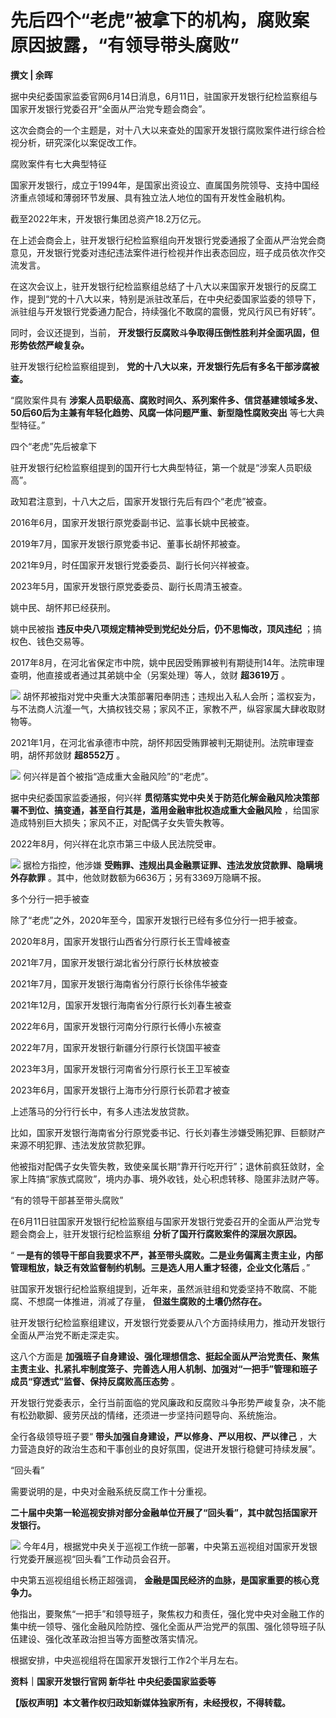 

# 先后四个“老虎”被拿下的机构，腐败案原因披露，“有领导带头腐败”

**撰文 | 余晖**

据中央纪委国家监委官网6月14日消息，6月11日，驻国家开发银行纪检监察组与国家开发银行党委召开“全面从严治党专题会商会”。

这次会商会的一个主题是，对十八大以来查处的国家开发银行腐败案件进行综合检视分析，研究深化以案促改工作。

腐败案件有七大典型特征

国家开发银行，成立于1994年，是国家出资设立、直属国务院领导、支持中国经济重点领域和薄弱环节发展、具有独立法人地位的国有开发性金融机构。

截至2022年末，开发银行集团总资产18.2万亿元。

在上述会商会上，驻开发银行纪检监察组向开发银行党委通报了全面从严治党会商意见，开发银行党委对违纪违法案件进行检视并作出表态回应，班子成员依次作交流发言。

在这次会议上，驻开发银行纪检监察组总结了十八大以来国家开发银行的反腐工作，提到“党的十八大以来，特别是派驻改革后，在中央纪委国家监委的领导下，派驻组与开发银行党委通力配合，持续强化不敢腐的震慑，党风行风已有好转”。

同时，会议还提到，当前， **开发银行反腐败斗争取得压倒性胜利并全面巩固，但形势依然严峻复杂。**

驻开发银行纪检监察组提到， **党的十八大以来，开发银行先后有多名干部涉腐被查。**

“腐败案件具有 **涉案人员职级高、腐败时间久、系列案件多、信贷基建领域多发、50后60后为主兼有年轻化趋势、风腐一体问题严重、新型隐性腐败突出**
等七大典型特征。”

四个“老虎”先后被拿下

驻开发银行纪检监察组提到的国开行七大典型特征，第一个就是“涉案人员职级高”。

政知君注意到，十八大之后，国家开发银行先后有四个“老虎”被查。

2016年6月，国家开发银行原党委副书记、监事长姚中民被查。

2019年7月，国家开发银行原党委书记、董事长胡怀邦被查。

2021年9月，时任国家开发银行党委委员、副行长何兴祥被查。

2023年5月，国家开发银行原党委委员、副行长周清玉被查。

姚中民、胡怀邦已经获刑。

姚中民被指 **违反中央八项规定精神受到党纪处分后，仍不思悔改，顶风违纪** ；搞权色、钱色交易等。

2017年8月，在河北省保定市中院，姚中民因受贿罪被判有期徒刑14年。法院审理查明，他直接或者通过其弟姚中全（另案处理）等人，敛财 **超3619万** 。

![](https://inews.gtimg.com/news_bt/ORFRtp0cSJgMy9apfInqsr5E_cODa4gQf3HIIolAMLB_sAA/1000)
胡怀邦被指对党中央重大决策部署阳奉阴违；违规出入私人会所；滥权妄为，与不法商人沆瀣一气，大搞权钱交易；家风不正，家教不严，纵容家属大肆收取财物等。

2021年1月，在河北省承德市中院，胡怀邦因受贿罪被判无期徒刑。法院审理查明，胡怀邦敛财 **超8552万** 。

![](https://inews.gtimg.com/news_bt/OPE9qG6Qa7PfCw6SU7t_xrepy1BGVYbq0Hz26yQW02CREAA/1000)
何兴祥是首个被指“造成重大金融风险”的“老虎”。

据中央纪委国家监委通报，何兴祥 **贯彻落实党中央关于防范化解金融风险决策部署不到位、搞变通，甚至自行其是，滥用金融审批权造成重大金融风险**
，给国家造成特别巨大损失；家风不正，对配偶子女失管失教等。

2022年8月，何兴祥在北京市第三中级人民法院受审。

![](https://inews.gtimg.com/news_bt/ODiD4pTAQpN7s4yCeM1NpmEeTT5hcv8O5Yroh5kBVAd5gAA/1000)
据检方指控，他涉嫌 **受贿罪、违规出具金融票证罪、违法发放贷款罪、隐瞒境外存款罪** 。其中，他敛财数额为6636万；另有3369万隐瞒不报。

多个分行一把手被查

除了“老虎”之外，2020年至今，国家开发银行已经有多位分行一把手被查。

2020年8月，国家开发银行山西省分行原行长王雪峰被查

2021年7月，国家开发银行湖北省分行原行长林放被查

2021年7月，国家开发银行海南省分行原行长徐伟华被查

2021年12月，国家开发银行海南省分行原行长刘春生被查

2022年6月，国家开发银行河南分行原行长傅小东被查

2022年7月，国家开发银行新疆分行原行长饶国平被查

2023年3月，国家开发银行河南省分行原行长王卫军被查

2023年6月，国家开发银行上海市分行原行长茆君才被查

上述落马的分行行长中，有多人违法发放贷款。

比如，国家开发银行海南省分行原党委书记、行长刘春生涉嫌受贿犯罪、巨额财产来源不明犯罪、违法发放贷款犯罪。

他被指对配偶子女失管失教，致使亲属长期“靠开行吃开行”；退休前疯狂敛财，全家上阵搞“家族式腐败”，境内办事、境外收钱，处心积虑转移、隐匿非法财产等。

“有的领导干部甚至带头腐败”

在6月11日驻国家开发银行纪检监察组与国家开发银行党委召开的全面从严治党专题会商会上，驻开发银行纪检监察组 **分析了国开行腐败案件的深层次原因。**

“ **一是有的领导干部自我要求不严，甚至带头腐败。二是业务偏离主责主业，内部管理粗放，缺乏有效监督制约机制。三是选人用人重才轻德，企业文化落后** 。”

驻国家开发银行纪检监察组提到，近年来，虽然派驻组和党委坚持不敢腐、不能腐、不想腐一体推进，消减了存量， **但滋生腐败的土壤仍然存在。**

驻开发银行纪检监察组建议，开发银行党委要从八个方面持续用力，推动开发银行全面从严治党不断走深走实。

这八个方面是
**加强班子自身建设、强化理想信念、挺起全面从严治党责任、聚焦主责主业、扎紧扎牢制度笼子、完善选人用人机制、加强对“一把手”管理和班子成员“穿透式”监督、保持反腐败高压态势**
。

开发银行党委表示，全行当前面临的党风廉政和反腐败斗争形势严峻复杂，决不能有松劲歇脚、疲劳厌战的情绪，还须进一步坚持问题导向、系统施治。

全行各级领导班子要“ **带头加强自身建设，严以修身、严以用权、严以律己** ，大力营造良好的政治生态和干事创业的良好氛围，促进开发银行稳健可持续发展”。

“回头看”

需要说明的是，中央对金融系统反腐工作十分重视。

**二十届中央第一轮巡视安排对部分金融单位开展了“回头看”，其中就包括国家开发银行。**

![](https://inews.gtimg.com/news_bt/OIq2gG16afADbdK71AIKnnPs2IhDIStT5L5eY6WS5H7QUAA/1000)
今年4月，根据党中央关于巡视工作统一部署，中央第五巡视组对国家开发银行党委开展巡视“回头看”工作动员会召开。

中央第五巡视组组长杨正超强调， **金融是国民经济的血脉，是国家重要的核心竞争力。**

他指出，要聚焦“一把手”和领导班子，聚焦权力和责任，强化党中央对金融工作的集中统一领导、强化金融风险防控、强化全面从严治党严的氛围、强化领导班子队伍建设、强化改革政治担当等方面整改落实情况。

根据安排，中央巡视组将在国家开发银行工作2个半月左右。

**资料｜国家开发银行官网 新华社 中央纪委国家监委等**

**【版权声明】本文著作权归政知新媒体独家所有，未经授权，不得转载。**

